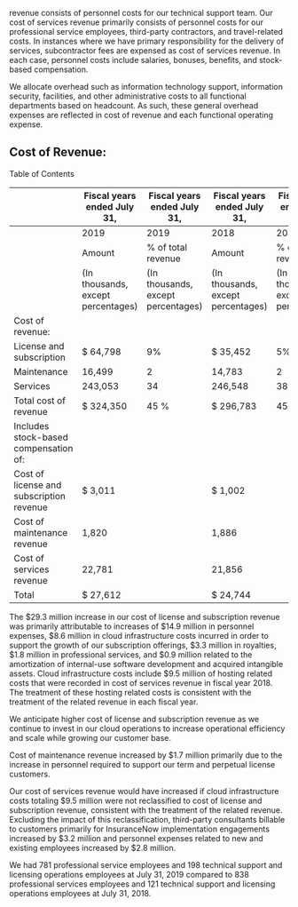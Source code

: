 revenue consists of personnel costs for our technical support team. Our cost of services revenue primarily consists of personnel costs for our professional service employees, third-party contractors, and travel-related costs. In instances where we have primary responsibility for the delivery of services, subcontractor fees are expensed as cost of services revenue. In each case, personnel costs include salaries, bonuses, benefits, and stock-based compensation.

We allocate overhead such as information technology support, information security, facilities, and other administrative costs to all functional departments based on headcount. As such, these general overhead expenses are reflected in cost of revenue and each functional operating expense.

## Cost of Revenue:

Table of Contents

|                                          | Fiscal years ended July 31,        | Fiscal years ended July 31,        | Fiscal years ended July 31,        | Fiscal years ended July 31,        |                                    |                                    |
|------------------------------------------|------------------------------------|------------------------------------|------------------------------------|------------------------------------|------------------------------------|------------------------------------|
|                                          | 2019                               | 2019                               | 2018                               | 2018                               | Change                             | Change                             |
|                                          | Amount                             | % of total revenue                 | Amount                             | % of total revenue                 | ($)                                | (%)                                |
|                                          | (In thousands, except percentages) | (In thousands, except percentages) | (In thousands, except percentages) | (In thousands, except percentages) | (In thousands, except percentages) | (In thousands, except percentages) |
| Cost of revenue:                         |                                    |                                    |                                    |                                    |                                    |                                    |
| License and subscription                 | $ 64,798                           | 9%                                 | $ 35,452                           | 5%                                 | 29,346                             | 83                                 |
| Maintenance                              | 16,499                             | 2                                  | 14,783                             | 2                                  | 1,716                              | 12                                 |
| Services                                 | 243,053                            | 34                                 | 246,548                            | 38                                 | (3,495)                            | (1)                                |
| Total cost of revenue                    | $ 324,350                          | 45 %                               | $ 296,783                          | 45 %                               | 27,567                             | 9                                  |
| Includes stock-based compensation of:    |                                    |                                    |                                    |                                    |                                    |                                    |
| Cost of license and subscription revenue | $ 3,011                            |                                    | $ 1,002                            |                                    | 2,009                              |                                    |
| Cost of maintenance revenue              | 1,820                              |                                    | 1,886                              |                                    | (66 )                              |                                    |
| Cost of services revenue                 | 22,781                             |                                    | 21,856                             |                                    | 925                                |                                    |
| Total                                    | $ 27,612                           |                                    | $ 24,744                           |                                    | 2,868                              |                                    |

The $29.3 million increase in our cost of license and subscription revenue was primarily attributable to increases of $14.9 million in personnel expenses, $8.6 million in cloud infrastructure costs incurred in order to support the growth of our subscription offerings, $3.3 million in royalties, $1.8 million in professional services, and $0.9 million related to the amortization of internal-use software development and acquired intangible assets. Cloud infrastructure costs include $9.5 million of hosting related costs that were recorded in cost of services revenue in fiscal year 2018. The treatment of these hosting related costs is consistent with the treatment of the related revenue in each fiscal year.

We anticipate higher cost of license and subscription revenue as we continue to invest in our cloud operations to increase operational efficiency and scale while growing our customer base.

Cost of maintenance revenue increased by $1.7 million primarily due to the increase in personnel required to support our term and perpetual license customers.

Our cost of services revenue would have increased if cloud infrastructure costs totaling $9.5 million were not reclassified to cost of license and subscription revenue, consistent with the treatment of the related revenue. Excluding the impact of this reclassification, third-party consultants billable to customers primarily for InsuranceNow implementation engagements increased by $3.2 million and personnel expenses related to new and existing employees increased by $2.8 million.

We had 781 professional service employees and 198 technical support and licensing operations employees at July 31, 2019 compared to 838 professional services employees and 121 technical support and licensing operations employees at July 31, 2018.